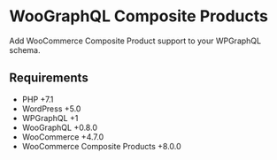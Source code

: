 # WooGraphQL Composite Products

Add WooCommerce Composite Product support to your WPGraphQL schema.

## Requirements

-   PHP +7.1
-   WordPress +5.0
-   WPGraphQL +1
-   WooGraphQL +0.8.0
-   WooCommerce +4.7.0
-   WooCommerce Composite Products +8.0.0
